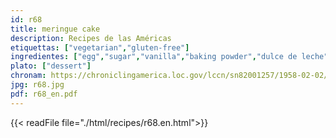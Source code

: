 ```yaml
---
id: r68
title: meringue cake
description: Recipes de las Américas
etiquettas: ["vegetarian","gluten-free"]
ingredientes: ["egg","sugar","vanilla","baking powder","dulce de leche","marmalade"]
plato: ["dessert"]
chronam: https://chroniclingamerica.loc.gov/lccn/sn82001257/1958-02-02/ed-1/seq-5/
jpg: r68.jpg
pdf: r68_en.pdf
---
```


{{< readFile file="./html/recipes/r68.en.html">}}